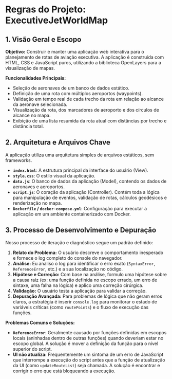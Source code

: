 # Regras do Projeto: ExecutiveJetWorldMap

## 1. Visão Geral e Escopo

**Objetivo:** Construir e manter uma aplicação web interativa para o planejamento de rotas de aviação executiva. A aplicação é construída com HTML, CSS e JavaScript puros, utilizando a biblioteca OpenLayers para a visualização de mapas.

**Funcionalidades Principais:**
- Seleção de aeronaves de um banco de dados estático.
- Definição de uma rota com múltiplos aeroportos (waypoints).
- Validação em tempo real de cada trecho da rota em relação ao alcance da aeronave selecionada.
- Visualização da rota, dos marcadores de aeroporto e dos círculos de alcance no mapa.
- Exibição de uma lista resumida da rota atual com distâncias por trecho e distância total.

## 2. Arquitetura e Arquivos Chave

A aplicação utiliza uma arquitetura simples de arquivos estáticos, sem frameworks.

- **`index.html`**: A estrutura principal da interface do usuário (View).
- **`style.css`**: O estilo visual da aplicação.
- **`data.js`**: O banco de dados da aplicação (Model), contendo os dados de aeronaves e aeroportos.
- **`script.js`**: O coração da aplicação (Controller). Contém toda a lógica para manipulação de eventos, validação de rotas, cálculos geodésicos e renderização no mapa.
- **`Dockerfile` / `docker-compose.yml`**: Configuração para executar a aplicação em um ambiente containerizado com Docker.

## 3. Processo de Desenvolvimento e Depuração

Nosso processo de iteração e diagnóstico segue um padrão definido:

1.  **Relato do Problema:** O usuário descreve o comportamento inesperado e fornece o log completo do console do navegador.
2.  **Análise:** Eu analiso o log para identificar o erro exato (`SyntaxError`, `ReferenceError`, etc.) e a sua localização no código.
3.  **Hipótese e Correção:** Com base na análise, formulo uma hipótese sobre a causa raiz (ex: uma função definida no escopo errado, um erro de sintaxe, uma falha na lógica) e aplico uma correção cirúrgica.
4.  **Validação:** O usuário testa a aplicação para validar a correção.
5.  **Depuração Avançada:** Para problemas de lógica que não geram erros claros, a estratégia é inserir `console.log` para monitorar o estado de variáveis críticas (como `routePoints`) e o fluxo de execução das funções.

**Problemas Comuns e Soluções:**
- **`ReferenceError`**: Geralmente causado por funções definidas em escopos locais (aninhadas dentro de outras funções) quando deveriam estar no escopo global. A solução é mover a definição da função para o nível superior do script.
- **UI não atualiza:** Frequentemente um sintoma de um erro de JavaScript que interrompe a execução do script antes que a função de atualização da UI (como `updateRouteList`) seja chamada. A solução é encontrar e corrigir o erro que está bloqueando a execução.
